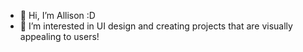 - 👋 Hi, I’m Allison :D
- 👀 I’m interested in UI design and creating projects that are visually appealing to users!
<!--- - 🌱 I’m currently learning
- 💞️ I’m looking to collaborate on ...
- 📫 How to reach me ... ---!>

<!---
arthelen/arthelen is a ✨ special ✨ repository because its `README.md` (this file) appears on your GitHub profile.
You can click the Preview link to take a look at your changes.
--->
